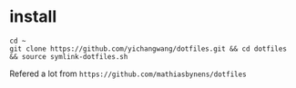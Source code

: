 # install
```
cd ~
git clone https://github.com/yichangwang/dotfiles.git && cd dotfiles && source symlink-dotfiles.sh
```

Refered a lot from `https://github.com/mathiasbynens/dotfiles`
